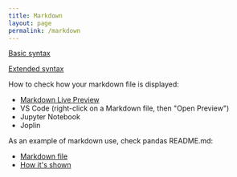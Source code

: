 ```yaml
---
title: Markdown
layout: page
permalink: /markdown
---
```


[Basic syntax](https://www.markdownguide.org/basic-syntax/)

[Extended syntax](https://www.markdownguide.org/extended-syntax/)

How to check how your markdown file is displayed:

- [Markdown Live Preview](https://markdownlivepreview.com/)
- VS Code (right-click on a Markdown file, then "Open Preview")
- Jupyter Notebook
- Joplin

As an example of markdown use, check pandas README.md:
- [Markdown file](https://github.com/pandas-dev/pandas/blob/main/README.md?plain=1)
- [How it's shown](https://github.com/pandas-dev/pandas/blob/main/README.md)
